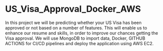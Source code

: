 # US_Visa_Approval_Docker_AWS
In this project we will be predicting whether your US Visa has been approved or not based on a number of features. This will enable us to enhance our resume and skills, in order to improve our chances getting the Visa approval. We will use MongoDB to import data, Docker, GITHUB ACTIONS for CI/CD pipelines and deploy the application using AWS EC2.
